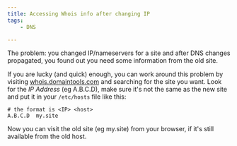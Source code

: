 ```yaml
---
title: Accessing Whois info after changing IP
tags:
    - DNS

---
```


The problem: you changed IP/nameservers for a site and after DNS changes propagated, 
you found out you need some information from the old site.

If you are lucky (and quick) enough, you can work around this problem by visiting
[whois.domaintools.com](http://whois.domaintools.com/) and searching for the site you want.
Look for the *IP Address* (eg A.B.C.D), make sure it's not the same as the new site and put 
it in your `/etc/hosts` file like this:

    # the format is <IP> <host>
    A.B.C.D  my.site

Now you can visit the old site (eg my.site) from your browser, if it's still available 
from the old host.
